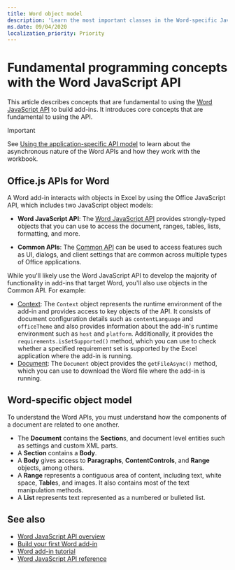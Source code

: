 ```yaml
---
title: Word object model
description: 'Learn the most important classes in the Word-specific JavaScript object model.'
ms.date: 09/04/2020
localization_priority: Priority
---
```


# Fundamental programming concepts with the Word JavaScript API

This article describes concepts that are fundamental to using the [Word JavaScript API](../reference/overview/word-add-ins-reference-overview.md) to build add-ins. It introduces core concepts that are fundamental to using the API.

> [!IMPORTANT]
> See [Using the application-specific API model](../develop/application-specific-api-model.md) to learn about the asynchronous nature of the Word APIs and how they work with the workbook.

## Office.js APIs for Word

A Word add-in interacts with objects in Excel by using the Office JavaScript API, which includes two JavaScript object models:

* **Word JavaScript API**: The [Word JavaScript API](../reference/overview/word-add-ins-reference-overview.md) provides strongly-typed objects that you can use to access the document, ranges, tables, lists, formatting, and more.

* **Common APIs**: The [Common API](/javascript/api/office) can be used to access features such as UI, dialogs, and client settings that are common across multiple types of Office applications.

While you'll likely use the Word JavaScript API to develop the majority of functionality in add-ins that target Word, you'll also use objects in the Common API. For example:

* [Context](/javascript/api/office/office.context): The `Context` object represents the runtime environment of the add-in and provides access to key objects of the API. It consists of document configuration details such as `contentLanguage` and `officeTheme` and also provides information about the add-in's runtime environment such as `host` and `platform`. Additionally, it provides the `requirements.isSetSupported()` method, which you can use to check whether a specified requirement set is supported by the Excel application where the add-in is running.
* [Document](/javascript/api/office/office.document): The `Document` object provides the `getFileAsync()` method, which you can use to download the Word file where the add-in is running.

## Word-specific object model

To understand the Word APIs, you must understand how the components of a document are related to one another.

* The **Document** contains the **Section**s, and document level entities such as settings and custom XML parts.
* A **Section** contains a **Body**.
* A **Body** gives access to **Paragraphs**, **ContentControls**, and **Range** objects, among others.
* A **Range** represents a contiguous area of content, including text, white space, **Table**s, and images. It also contains most of the text manipulation methods.
* A **List** represents text represented as a numbered or bulleted list.

## See also

- [Word JavaScript API overview](../reference/overview/word-add-ins-reference-overview.md)
- [Build your first Word add-in](../quickstarts/word-quickstart.md)
- [Word add-in tutorial](../tutorials/word-tutorial.md)
- [Word JavaScript API reference](/javascript/api/word)
